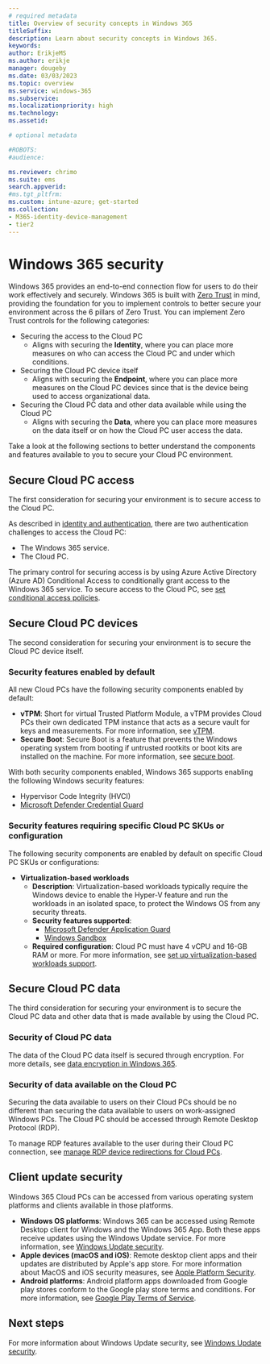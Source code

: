 ```yaml
---
# required metadata
title: Overview of security concepts in Windows 365
titleSuffix:
description: Learn about security concepts in Windows 365.
keywords:
author: ErikjeMS  
ms.author: erikje
manager: dougeby
ms.date: 03/03/2023
ms.topic: overview
ms.service: windows-365
ms.subservice:
ms.localizationpriority: high
ms.technology:
ms.assetid: 

# optional metadata

#ROBOTS:
#audience:

ms.reviewer: chrimo
ms.suite: ems
search.appverid: 
#ms.tgt_pltfrm:
ms.custom: intune-azure; get-started
ms.collection:
- M365-identity-device-management
- tier2
---
```


# Windows 365 security

Windows 365 provides an end-to-end connection flow for users to do their work effectively and securely. Windows 365 is built with [Zero Trust](/security/zero-trust/zero-trust-overview) in mind, providing the foundation for you to implement controls to better secure your environment across the 6 pillars of Zero Trust. You can implement Zero Trust controls for the following categories:

- Securing the access to the Cloud PC
    - Aligns with securing the **Identity**, where you can place more measures on who can access the Cloud PC and under which conditions.
- Securing the Cloud PC device itself
    - Aligns with securing the **Endpoint**, where you can place more measures on the Cloud PC devices since that is the device being used to access organizational data.
- Securing the Cloud PC data and other data available while using the Cloud PC
    - Aligns with securing the **Data**, where you can place more measures on the data itself or on how the Cloud PC user access the data.

Take a look at the following sections to better understand the components and features available to you to secure your Cloud PC environment.

## Secure Cloud PC access

The first consideration for securing your environment is to secure access to the Cloud PC.

As described in [identity and authentication](./identity-authentication.md#authentication), there are two authentication challenges to access the Cloud PC:

- The Windows 365 service.
- The Cloud PC.

The primary control for securing access is by using Azure Active Directory (Azure AD) Conditional Access to conditionally grant access to the Windows 365 service. To secure access to the Cloud PC, see [set conditional access policies](./set-conditional-access-policies.md).

## Secure Cloud PC devices

The second consideration for securing your environment is to secure the Cloud PC device itself.

### Security features enabled by default

All new Cloud PCs have the following security components enabled by default:

- **vTPM**: Short for virtual Trusted Platform Module, a vTPM provides Cloud PCs their own dedicated TPM instance that acts as a secure vault for keys and measurements. For more information, see [vTPM](/azure/virtual-machines/trusted-launch#vtpm).
- **Secure Boot**: Secure Boot is a feature that prevents the Windows operating system from booting if untrusted rootkits or boot kits are installed on the machine. For more information, see [secure boot](/azure/virtual-machines/trusted-launch#secure-boot).

With both security components enabled, Windows 365 supports enabling the following Windows security features:

- Hypervisor Code Integrity (HVCI)
- [Microsoft Defender Credential Guard](/windows/security/identity-protection/credential-guard/credential-guard-manage)

### Security features requiring specific Cloud PC SKUs or configuration

The following security components are enabled by default on specific Cloud PC SKUs or configurations:

- **Virtualization-based workloads**
    - **Description**: Virtualization-based workloads typically require the Windows device to enable the Hyper-V feature and run the workloads in an isolated space, to protect the Windows OS from any security threats.
    - **Security features supported**:
        - [Microsoft Defender Application Guard](/windows/security/threat-protection/microsoft-defender-application-guard/md-app-guard-overview)
        - [Windows Sandbox](/windows/security/threat-protection/windows-sandbox/windows-sandbox-overview)
    - **Required configuration**: Cloud PC must have 4 vCPU and 16-GB RAM or more. For more information, see [set up virtualization-based workloads support](nested-virtualization.md#requirements).

## Secure Cloud PC data

The third consideration for securing your environment is to secure the Cloud PC data and other data that is made available by using the Cloud PC.

### Security of Cloud PC data

The data of the Cloud PC data itself is secured through encryption. For more details, see [data encryption in Windows 365](./encryption.md).

### Security of data available on the Cloud PC

Securing the data available to users on their Cloud PCs should be no different than securing the data available to users on work-assigned Windows PCs. The Cloud PC should be accessed through Remote Desktop Protocol (RDP).

To manage RDP features available to the user during their Cloud PC connection, see [manage RDP device redirections for Cloud PCs](./manage-rdp-device-redirections.md).

## Client update security

Windows 365 Cloud PCs can be accessed from various operating system platforms and clients available in those platforms.

- **Windows OS platforms**: Windows 365 can be accessed using Remote Desktop client for Windows and the Windows 365 App. Both these apps receive updates using the Windows Update service. For more information, see [Windows Update security](/windows/deployment/update/windows-update-security).
- **Apple devices (macOS and iOS)**: Remote desktop client apps and their updates are distributed by Apple's app store. For more information about MacOS and iOS security measures, see [Apple Platform Security](https://support.apple.com/en-sg/guide/security/welcome/web).
- **Android platforms**: Android platform apps downloaded from Google play stores conform to the Google play store terms and conditions. For more information, see [Google Play Terms of Service](https://play.google.com/about/play-terms/index.html).

## Next steps

For more information about Windows Update security, see [Windows Update security](/windows/deployment/update/windows-update-security).
